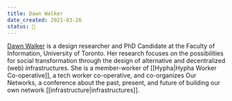 ```yaml
---
title: Dawn Walker
date_created: 2021-03-26
status: 🌳
---
```


[Dawn Walker](https://dcwalker.ca/) is a design researcher and PhD Candidate at the Faculty of Information, University of Toronto. Her research focuses on the possibilities for social transformation through the design of alternative and decentralized (web) infrastructures. She is a member-worker of [[Hypha|Hypha Worker Co-operative]], a tech worker co-operative, and co-organizes Our Networks, a conference about the past, present, and future of building our own network [[infrastructure|infrastructures]].
